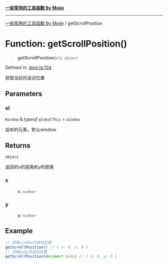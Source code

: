 [**一些常用的工具函数 By Mojie**](../README.md)

***

[一些常用的工具函数 By Mojie](../globals.md) / getScrollPosition

# Function: getScrollPosition()

> **getScrollPosition**(`el`): `object`

Defined in: [dom.ts:134](https://github.com/mojiefong/utils/blob/835f9f080ca618c45c936acaa9a99d1df0257c97/src/dom.ts#L134)

获取当前的滚动位置

## Parameters

### el

`Window` & *typeof* `globalThis` = `window`

监听的元素。默认window

## Returns

`object`

返回的x的距离和y的距离

### x

> **x**: `number`

### y

> **y**: `number`

## Example

``` typescript
// 获取window的滚动位置
getScrollPosition() // { x: 0, y: 0 }
// 获取body的滚动位置
getScrollPosition(document.body) // { x: 0, y: 0 }
```

